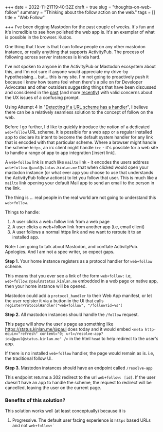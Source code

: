+++
date = 2022-11-21T19:40:32Z
draft = true
slug = "thoughts-on-web-follow"
summary = "Thinking about the follow action on the web."
tags = []
title = "Web Follow"

+++
I've been digging Mastodon for the past couple of weeks. It's fun and it's incredible to see how polished the web app is. It's an exemplar of what is possible in the browser. Kudos.

One thing that I love is that I can follow people on any other mastodon instance, or really anything that supports ActivityPub. The process of following across server instances is kinda hard.

I've not spoken to anyone in the ActivityPub or Mastodon ecosystem about this, and I'm not sure if anyone would appreciate my drive-by hypothesising... but... this is my site. I'm not going to proactively push it because I know how teams feel when there's a pile on for Developer Advocates and other outsiders suggesting things that have been discussed and considered in the [past](https://github.com/mastodon/mastodon/issues/14187) (and more [recently](https://github.com/mastodon/mastodon/issues/19679)) with valid concerns about the UX issues of a confusing prompt.

Using Attempt 4 in "[Detecting if a URL scheme has a handler](https://paul.kinlan.me/detecting-if-a-url-scheme-can-be-handled/)", I believe there can be a relatively seamless solution to the concept of follow on the web.

Before I go further, I'd like to quickly introduce the notion of a dedicated `web+follow` URL scheme. It is possible for a web app or a regular installed app to declare its intent to become the default system handler for any link that is encoded with that particular scheme. Where a browser might handle the scheme `https`, an irc client might handle `irc` - it's possible for a web site to handle a range of app to app integration \[insert link\].

A `web+follow` link is much like `mailto` link - it encodes the users address `web+follow:@paul@status.kinlan.me` that when clicked would open your mastodon instance (or what ever app you choose to use that understands the ActivityPub follow actions) to let you follow that user. This is much like a `mailto` link opening your default Mail app to send an email to the person in the link.

The thing is ... real people in the real world are not going to understand this `web+follow`.

Things to handle:

1. A user clicks a web+follow link from a web page
2. A user clicks a web+follow link from another app (i.e, email client)
3. A user follows a normal https link and we want to reroute it to an installed app.

Note: I am going to talk about Mastodon, and conflate ActivityPub. Apologies. And I am not a spec writer, so expect gaps.

**Step 1.** Your home instance registers as a protocol handler for `web+follow` scheme.

This means that you ever see a link of the form `web+follow:` i.e, `web+follow:@paul@status.kinlan.me` embedded in a web page or native app, then your home instance will be opened.

Mastodon could add a `protocol_handler` to their Web App manifest, or let the user register it via a button in the UI that calls `registerProtocolHandler("web+follow", "/follow?id=%s")`  

**Step 2.** All mastodon instances should handle the `/follow` request. 

This page will show the user's page as something like https://status.kinlan.me/@paul does today and it would embed `<meta http-equiv="refresh" content="0; url=/resolve-app?id=@paul@status.kinlan.me" />` in the html `head` to help redirect to the user's app.

If there is no installed `web+follow` handler, the page would remain as is. i.e, the traditional follow UI.

**Step 3.** Mastodon instances should have an endpoint called `/resolve-app`

This endpoint returns a 302 redirect to the url `web+follow: [id]`. If the user doesn't have an app to handle the scheme, the request to redirect will be cancelled, leaving the user on the current page.

### Benefits of this solution?

This solution works well (at least conceptually) because it is

1. Progressive. The default user facing experience is `https` based URLs and not `web+follow:`\`